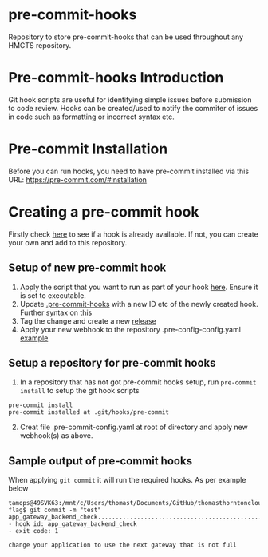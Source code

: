 # pre-commit-hooks
Repository to store pre-commit-hooks that can be used throughout any HMCTS repository.

# Pre-commit-hooks Introduction
Git hook scripts are useful for identifying simple issues before submission to code review. Hooks can be created/used to notify the commiter of issues in code such as formatting or incorrect syntax etc. 

# Pre-commit Installation
Before you can run hooks, you need to have pre-commit installed via this URL: https://pre-commit.com/#installation 

# Creating a pre-commit hook
Firstly check [here](https://pre-commit.com/hooks.html) to see if a hook is already available. If not, you can create your own and add to this repository.

## Setup of new pre-commit hook
1. Apply the script that you want to run as part of your hook [here](https://github.com/hmcts/pre-commit-hooks/tree/master/pre-commit-hooks). Ensure it is set to executable.
2. Update [.pre-commit-hooks](https://github.com/hmcts/pre-commit-hooks/blob/master/.pre-commit-hooks.yaml) with a new ID etc of the newly created hook. Further syntax on [this](https://pre-commit.com/#new-hooks)
3. Tag the change and create a new [release](https://github.com/hmcts/pre-commit-hooks/releases)
4. Apply your new webhook to the repository .pre-config-config.yaml [example](https://github.com/hmcts/azure-platform-terraform/blob/master/.pre-commit-config.yaml)

## Setup a repository for pre-commit hooks
1. In a repository that has not got pre-commit hooks setup, run `pre-commit install` to setup the git hook scripts
```
pre-commit install
pre-commit installed at .git/hooks/pre-commit
```
2. Creat file .pre-commit-config.yaml at root of directory and apply new webhook(s) as above.


## Sample output of pre-commit hooks
When  applying `git commit` it will run the required hooks. As per example below
```
tamops@49SVK63:/mnt/c/Users/thomast/Documents/GitHub/thomasthorntoncloud/playground/test-flag$ git commit -m "test"
app_gateway_backend_check................................................Failed
- hook id: app_gateway_backend_check
- exit code: 1

change your application to use the next gateway that is not full
```